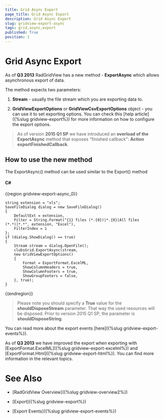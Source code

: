 ```yaml
---
title: Grid Async Export
page_title: Grid Async Export
description: Grid Async Export
slug: gridview-export-async
tags: grid,async,export
published: True
position: 1
---
```


# Grid Async Export

As of __Q3 2013__ RadGridView has a new method - __ExportAsync__ which allows asynchronous export of data.
      

The method expects two parameters:

1. __Stream__ - usually the file stream which you are exporting data to.
      

2. __GridViewExportOptions__ or __GridViewCsvExportOptions__ object - you can use it to set exporting options. You can check this [help article]({%slug gridview-export%}) for more information on how to configure the export options.
      
>As of version __2015 Q1 SP__ we have introduced an __overload of the ExportAsync__ method that exposes "finished callback": __Action exportFinishedCallback__.

## How to use the new method

The ExportAsync() method can be used similar to the Export() method

#### __C#__

{{region gridview-export-async_0}}

	string extension = "xls";
	SaveFileDialog dialog = new SaveFileDialog()
	{
	    DefaultExt = extension,
	    Filter = String.Format("{1} files (*.{0})|*.{0}|All files (*.*)|*.*", extension, "Excel"),
	    FilterIndex = 1
	};
	if (dialog.ShowDialog() == true)
	{
	    Stream stream = dialog.OpenFile();
	    clubsGrid.ExportAsync(stream,
	    new GridViewExportOptions()
	    {
	        Format = ExportFormat.ExcelML,
	        ShowColumnHeaders = true,
	        ShowColumnFooters = true,
	        ShowGroupFooters = false,
	    }, true);
	}            
{{endregion}}



>Please note you should specify a __True__ value for the __shouldDisposeStream__ parameter. That way the used resources will be disposed. 
>Prior to version 2015 Q1 SP, the parameter is __shouldDisposeString__.
          

You can read more about the export events [here]({%slug gridview-export-events%}).
        

As of __Q3 2013__ we have improved the export when exporting with [ExportFormat.ExcelML]({%slug gridview-export-excelml%}) and [ExportFormat.Html]({%slug gridview-export-html%}). You can find more information in the relevant topics.
        

# See Also

 * [RadGridView Overview]({%slug gridview-overview2%})

 * [Export]({%slug gridview-export%})

 * [Export Events]({%slug gridview-export-events%})
